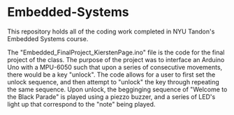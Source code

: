 # Embedded-Systems
This repository holds all of the coding work completed in NYU Tandon's Embedded Systems course.

The "Embedded_FinalProject_KierstenPage.ino" file is the code for the final project of the class.
The purpose of the project was to interface an Arduino Uno with a MPU-6050 such that upon a 
series of consecutive movements, there would be a key "unlock". The code allows for a user to 
first set the unlock sequence, and then attempt to "unlock" the key through repeating the same
sequence. Upon unlock, the begginging sequence of "Welcome to the Black Parade" is played using
a piezzo buzzer, and a series of LED's light up that correspond to the "note" being played. 
